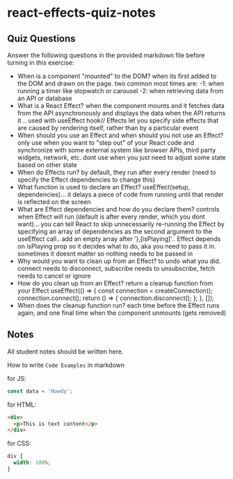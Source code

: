 # react-effects-quiz-notes

## Quiz Questions

Answer the following questions in the provided markdown file before turning in this exercise:

- When is a component "mounted" to the DOM?
  when its first added to the DOM and drawn on the page. two common most times are:
  -1: when running a timer like stopwatch or carousel
  -2: when retrieving data from an API or database
- What is a React Effect?
  when the component mounts and it fetches data from the API asynchronously and displays the data when the API returns it .. used with useEffect hook//
  Effects let you specify side effects that are caused by rendering itself, rather than by a particular event
- When should you use an Effect and when should you not use an Effect?
  only use when you want to "step out" of your React code and synchronize with some external system like browser APIs, third party widgets, network, etc.
  dont use when you just need to adjust some state based on other state
- When do Effects run?
  by default, they run after every render (need to specify the Effect dependencies to change this)
- What function is used to declare an Effect?
  useEffect(setup, dependencies)... it delays a piece of code from running until that render is reflected on the screen
- What are Effect dependencies and how do you declare them?
  controls when Effect will run (default is after every render, which you dont want)...
  you can tell React to skip unnecessarily re-running the Effect by specifying an array of dependencies as the second argument to the useEffect call.. add an empty array after '},[isPlaying]'.. Effect depends on isPlaying prop so it decides what to do, aka you need to pass it in. sometimes it doesnt matter so nothing needs to be passed in
- Why would you want to clean up from an Effect?
  to undo what you did. connect needs to disconnect, subscribe needs to unsubscribe, fetch needs to cancel or ignore
- How do you clean up from an Effect?
  return a cleanup function from your Effect
  useEffect(() => {
  const connection = createConnection();
  connection.connect();
  return () => {
  connection.disconnect();
  };
  }, []);
- When does the cleanup function run?
  each time before the Effect runs again, and one final time when the component unmounts (gets removed)

## Notes

All student notes should be written here.

How to write `Code Examples` in markdown

for JS:

```javascript
const data = 'Howdy';
```

for HTML:

```html
<div>
  <p>This is text content</p>
</div>
```

for CSS:

```css
div {
  width: 100%;
}
```
